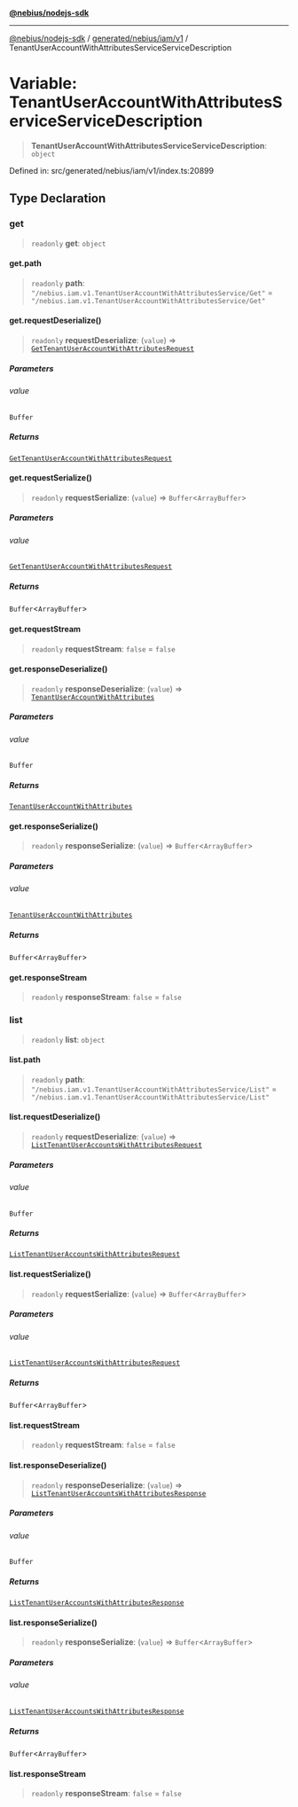 [**@nebius/nodejs-sdk**](../../../../../README.md)

---

[@nebius/nodejs-sdk](../../../../../README.md) / [generated/nebius/iam/v1](../README.md) / TenantUserAccountWithAttributesServiceServiceDescription

# Variable: TenantUserAccountWithAttributesServiceServiceDescription

> **TenantUserAccountWithAttributesServiceServiceDescription**: `object`

Defined in: src/generated/nebius/iam/v1/index.ts:20899

## Type Declaration

### get

> `readonly` **get**: `object`

#### get.path

> `readonly` **path**: `"/nebius.iam.v1.TenantUserAccountWithAttributesService/Get"` = `"/nebius.iam.v1.TenantUserAccountWithAttributesService/Get"`

#### get.requestDeserialize()

> `readonly` **requestDeserialize**: (`value`) => [`GetTenantUserAccountWithAttributesRequest`](../interfaces/GetTenantUserAccountWithAttributesRequest.md)

##### Parameters

###### value

`Buffer`

##### Returns

[`GetTenantUserAccountWithAttributesRequest`](../interfaces/GetTenantUserAccountWithAttributesRequest.md)

#### get.requestSerialize()

> `readonly` **requestSerialize**: (`value`) => `Buffer`\<`ArrayBuffer`\>

##### Parameters

###### value

[`GetTenantUserAccountWithAttributesRequest`](../interfaces/GetTenantUserAccountWithAttributesRequest.md)

##### Returns

`Buffer`\<`ArrayBuffer`\>

#### get.requestStream

> `readonly` **requestStream**: `false` = `false`

#### get.responseDeserialize()

> `readonly` **responseDeserialize**: (`value`) => [`TenantUserAccountWithAttributes`](../interfaces/TenantUserAccountWithAttributes.md)

##### Parameters

###### value

`Buffer`

##### Returns

[`TenantUserAccountWithAttributes`](../interfaces/TenantUserAccountWithAttributes.md)

#### get.responseSerialize()

> `readonly` **responseSerialize**: (`value`) => `Buffer`\<`ArrayBuffer`\>

##### Parameters

###### value

[`TenantUserAccountWithAttributes`](../interfaces/TenantUserAccountWithAttributes.md)

##### Returns

`Buffer`\<`ArrayBuffer`\>

#### get.responseStream

> `readonly` **responseStream**: `false` = `false`

### list

> `readonly` **list**: `object`

#### list.path

> `readonly` **path**: `"/nebius.iam.v1.TenantUserAccountWithAttributesService/List"` = `"/nebius.iam.v1.TenantUserAccountWithAttributesService/List"`

#### list.requestDeserialize()

> `readonly` **requestDeserialize**: (`value`) => [`ListTenantUserAccountsWithAttributesRequest`](../interfaces/ListTenantUserAccountsWithAttributesRequest.md)

##### Parameters

###### value

`Buffer`

##### Returns

[`ListTenantUserAccountsWithAttributesRequest`](../interfaces/ListTenantUserAccountsWithAttributesRequest.md)

#### list.requestSerialize()

> `readonly` **requestSerialize**: (`value`) => `Buffer`\<`ArrayBuffer`\>

##### Parameters

###### value

[`ListTenantUserAccountsWithAttributesRequest`](../interfaces/ListTenantUserAccountsWithAttributesRequest.md)

##### Returns

`Buffer`\<`ArrayBuffer`\>

#### list.requestStream

> `readonly` **requestStream**: `false` = `false`

#### list.responseDeserialize()

> `readonly` **responseDeserialize**: (`value`) => [`ListTenantUserAccountsWithAttributesResponse`](../interfaces/ListTenantUserAccountsWithAttributesResponse.md)

##### Parameters

###### value

`Buffer`

##### Returns

[`ListTenantUserAccountsWithAttributesResponse`](../interfaces/ListTenantUserAccountsWithAttributesResponse.md)

#### list.responseSerialize()

> `readonly` **responseSerialize**: (`value`) => `Buffer`\<`ArrayBuffer`\>

##### Parameters

###### value

[`ListTenantUserAccountsWithAttributesResponse`](../interfaces/ListTenantUserAccountsWithAttributesResponse.md)

##### Returns

`Buffer`\<`ArrayBuffer`\>

#### list.responseStream

> `readonly` **responseStream**: `false` = `false`
